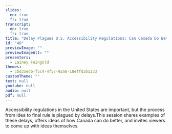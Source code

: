 ```yaml
---
slides:
  en: true
  fr: true
transcript:
  en: true
  fr: true
title: "Delay Plagues U.S. Accessibility Regulations: Can Canada Do Better?"
id: "40"
previewImage: ""
previewImageAlt: ""
presenters:
  - Lainey Feingold
themes:
  - cbd35edb-f5c4-4f57-92a0-18effd3b1233
customTheme: ""
text: null
youtube: null
audio: null
pdf: null
---
```

Accessibility regulations in the United States are important, but the process from idea to final rule is plagued by delays.This session shares examples of these delays, offers ideas of how Canada can do better, and invites viewers to come up with ideas themselves.
